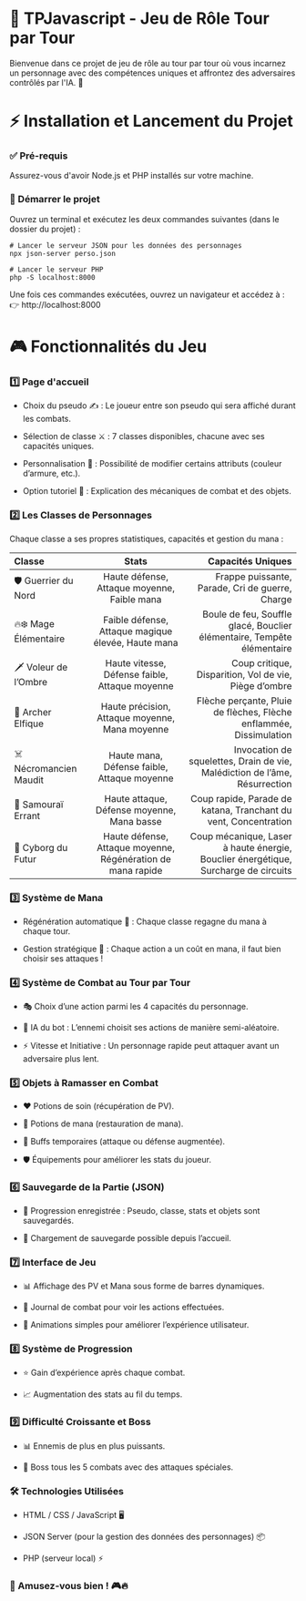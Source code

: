 # 🏹 TPJavascript - Jeu de Rôle Tour par Tour

Bienvenue dans ce projet de jeu de rôle au tour par tour où vous incarnez un personnage avec des compétences uniques et affrontez des adversaires contrôlés par l'IA. 🚀

# ⚡ Installation et Lancement du Projet

### ✅ Pré-requis

Assurez-vous d'avoir Node.js et PHP installés sur votre machine.

### 🚀 Démarrer le projet

Ouvrez un terminal et exécutez les deux commandes suivantes (dans le dossier du projet) :

```
# Lancer le serveur JSON pour les données des personnages
npx json-server perso.json

# Lancer le serveur PHP
php -S localhost:8000
```

Une fois ces commandes exécutées, ouvrez un navigateur et accédez à :
👉 http://localhost:8000

# 🎮 Fonctionnalités du Jeu

### 1️⃣ Page d'accueil

- Choix du pseudo ✍️ : Le joueur entre son pseudo qui sera affiché durant les combats.

- Sélection de classe ⚔️ : 7 classes disponibles, chacune avec ses capacités uniques.

- Personnalisation 🎨 : Possibilité de modifier certains attributs (couleur d’armure, etc.).

- Option tutoriel 📖 : Explication des mécaniques de combat et des objets.

### 2️⃣ Les Classes de Personnages

Chaque classe a ses propres statistiques, capacités et gestion du mana :

| Classe | Stats | Capacités Uniques |
| :--------------- |:---------------:| -----:|
| 🛡️ Guerrier du Nord | Haute défense, Attaque moyenne, Faible mana |	Frappe puissante, Parade, Cri de guerre, Charge
| 🔥❄️ Mage Élémentaire |	Faible défense, Attaque magique élevée, Haute mana | Boule de feu, Souffle glacé, Bouclier élémentaire, Tempête élémentaire
| 🗡️ Voleur de l’Ombre | Haute vitesse, Défense faible, Attaque moyenne | Coup critique, Disparition, Vol de vie, Piège d’ombre
| 🏹 Archer Elfique | Haute précision, Attaque moyenne, Mana moyenne |	Flèche perçante, Pluie de flèches, Flèche enflammée, Dissimulation
| ☠️ Nécromancien Maudit | Haute mana, Défense faible, Attaque moyenne | Invocation de squelettes, Drain de vie, Malédiction de l’âme, Résurrection
| 🏯 Samouraï Errant | Haute attaque, Défense moyenne, Mana basse | Coup rapide, Parade de katana, Tranchant du vent, Concentration
| 🤖 Cyborg du Futur | Haute défense, Attaque moyenne, Régénération de mana rapide | Coup mécanique, Laser à haute énergie, Bouclier énergétique, Surcharge de circuits

### 3️⃣ Système de Mana

- Régénération automatique 🔋 : Chaque classe regagne du mana à chaque tour.

- Gestion stratégique 🎯 : Chaque action a un coût en mana, il faut bien choisir ses attaques !

### 4️⃣ Système de Combat au Tour par Tour

- 🎭 Choix d’une action parmi les 4 capacités du personnage.

- 🤖 IA du bot : L’ennemi choisit ses actions de manière semi-aléatoire.

- ⚡ Vitesse et Initiative : Un personnage rapide peut attaquer avant un adversaire plus lent.

### 5️⃣ Objets à Ramasser en Combat

- ❤️ Potions de soin (récupération de PV).

- 🔵 Potions de mana (restauration de mana).

- 💪 Buffs temporaires (attaque ou défense augmentée).

- 🛡️ Équipements pour améliorer les stats du joueur.

### 6️⃣ Sauvegarde de la Partie (JSON)

- 🔄 Progression enregistrée : Pseudo, classe, stats et objets sont sauvegardés.

- 📂 Chargement de sauvegarde possible depuis l’accueil.

### 7️⃣ Interface de Jeu

- 📊 Affichage des PV et Mana sous forme de barres dynamiques.

- 📝 Journal de combat pour voir les actions effectuées.

- 🎨 Animations simples pour améliorer l’expérience utilisateur.

### 8️⃣ Système de Progression

- ⭐ Gain d’expérience après chaque combat.

- 📈 Augmentation des stats au fil du temps.

### 9️⃣ Difficulté Croissante et Boss

- 📊 Ennemis de plus en plus puissants.

- 👹 Boss tous les 5 combats avec des attaques spéciales.

### 🛠 Technologies Utilisées

- HTML / CSS / JavaScript 🖥️

- JSON Server (pour la gestion des données des personnages) 📦

- PHP (serveur local) ⚡

### 📌 Amusez-vous bien ! 🎮🔥
